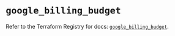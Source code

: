 # `google_billing_budget`

Refer to the Terraform Registry for docs: [`google_billing_budget`](https://registry.terraform.io/providers/hashicorp/google-beta/5.40.0/docs/resources/google_billing_budget).
